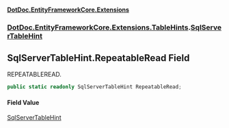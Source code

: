 #### [DotDoc\.EntityFrameworkCore\.Extensions](Home 'Home')
### [DotDoc\.EntityFrameworkCore\.Extensions\.TableHints](DotDoc.EntityFrameworkCore.Extensions.TableHints 'DotDoc\.EntityFrameworkCore\.Extensions\.TableHints').[SqlServerTableHint](SqlServerTableHint 'DotDoc\.EntityFrameworkCore\.Extensions\.TableHints\.SqlServerTableHint')

## SqlServerTableHint\.RepeatableRead Field

REPEATABLEREAD\.

```csharp
public static readonly SqlServerTableHint RepeatableRead;
```

#### Field Value
[SqlServerTableHint](SqlServerTableHint 'DotDoc\.EntityFrameworkCore\.Extensions\.TableHints\.SqlServerTableHint')